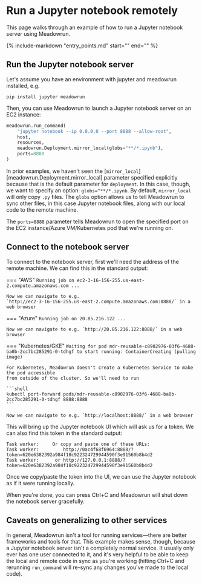 # Run a Jupyter notebook remotely

This page walks through an example of how to run a Jupyter notebook server using
Meadowrun.

{%
include-markdown "entry_points.md"
start="<!--quickstarted-start-->"
end="<!--quickstarted-end-->"
%}

## Run the Jupyter notebook server

Let's assume you have an environment with jupyter and meadowrun installed, e.g.

```shell
pip install jupyter meadowrun
```

Then, you can use Meadowrun to launch a Jupyter notebook server on an EC2 instance:

```python
meadowrun.run_command(
    "jupyter notebook --ip 0.0.0.0 --port 8888 --allow-root",
    host,
    resources,
    meadowrun.Deployment.mirror_local(globs="**/*.ipynb"),
    ports=8888
)
```

In prior examples, we haven't seen the
[`mirror_local`][meadowrun.Deployment.mirror_local] parameter specified explicitly
because that is the default parameter for `deployment`. In this case, though, we want to
specify an option: `globs="**/*.ipynb`. By default, `mirror_local` will only copy `.py`
files. The `globs` option allows us to tell Meadowrun to sync other files, in this case
Jupyter notebook files, along with our local code to the remote machine.

The `ports=8888` parameter tells Meadowrun to open the specified port on the EC2
instance/Azure VM/Kubernetes pod that we're running on.


## Connect to the notebook server

To connect to the notebook server, first we'll need the address of the remote machine.
We can find this in the standard output:

=== "AWS"
    ```
    Running job on ec2-3-16-156-255.us-east-2.compute.amazonaws.com ...
    ```

    Now we can navigate to e.g.
    `http://ec2-3-16-156-255.us-east-2.compute.amazonaws.com:8888/` in a web browser
=== "Azure"
    ```
    Running job on 20.85.216.122 ...
    ```

    Now we can navigate to e.g. `http://20.85.216.122:8888/` in a web browser
=== "Kubernetes/GKE"
    ```
    Waiting for pod mdr-reusable-c8902976-03f6-4688-ba0b-2cc7bc285291-0-tdhgf to start running: ContainerCreating (pulling image)
    ```

    For Kubernetes, Meadowrun doesn't create a Kubernetes Service to make the pod accessible
    from outside of the cluster. So we'll need to run
    
    ```shell
    kubectl port-forward pods/mdr-reusable-c8902976-03f6-4688-ba0b-2cc7bc285291-0-tdhgf 8888:8888
    ```

    Now we can navigate to e.g. `http://localhost:8888/` in a web browser

This will bring up the Jupyter notebook UI which will ask us for a token. We can also
find this token in the standard output:

```
Task worker:     Or copy and paste one of these URLs:
Task worker:         http://0ac4f68f6964:8888/?token=620e6382392a984f18c922324729944590f3e91560b8b4d2
Task worker:      or http://127.0.0.1:8888/?token=620e6382392a984f18c922324729944590f3e91560b8b4d2
```

Once we copy/paste the token into the UI, we can use the Jupyter notebook as if it were
running locally.

When you're done, you can press Ctrl+C and Meadowrun will shut down the notebook server
gracefully.


## Caveats on generalizing to other services   

In general, Meadowrun isn't a tool for running services—there are better frameworks and
tools for that. This example makes sense, though, because a Jupyter notebook server
isn't a completely normal service. It usually only ever has one user connected to it,
and it's very helpful to be able to keep the local and remote code in sync as you're
working (hitting Ctrl+C and rerunning `run_command` will re-sync any changes you've made
to the local code).